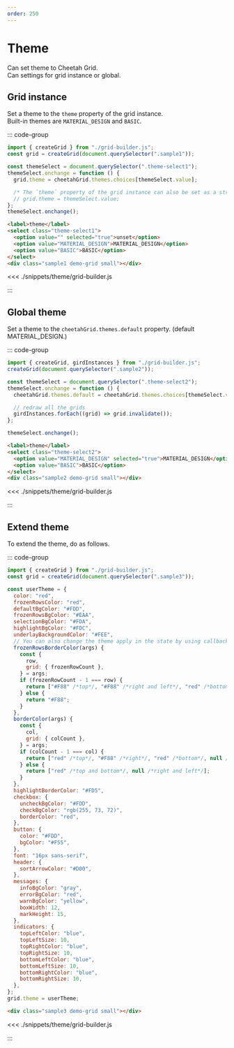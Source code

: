 ```yaml
---
order: 250
---
```


# Theme

Can set theme to Cheetah Grid.  
Can settings for grid instance or global.

## Grid instance

Set a theme to the `theme` property of the grid instance.  
Built-in themes are `MATERIAL_DESIGN` and `BASIC`.

<code-preview>

::: code-group

```js [main.js]
import { createGrid } from "./grid-builder.js";
const grid = createGrid(document.querySelector(".sample1"));

const themeSelect = document.querySelector(".theme-select1");
themeSelect.onchange = function () {
  grid.theme = cheetahGrid.themes.choices[themeSelect.value];

  /* The `theme` property of the grid instance can also be set as a string. */
  // grid.theme = themeSelect.value;
};
themeSelect.onchange();
```

```html [HTML]
<label>theme</label>
<select class="theme-select1">
  <option value="" selected="true">unset</option>
  <option value="MATERIAL_DESIGN">MATERIAL_DESIGN</option>
  <option value="BASIC">BASIC</option>
</select>
<div class="sample1 demo-grid small"></div>
```

<<< ./snippets/theme/grid-builder.js

:::

</code-preview>

## Global theme

Set a theme to the `cheetahGrid.themes.default` property.
(default MATERIAL_DESIGN.)

<code-preview>

::: code-group

```js [main.js]
import { createGrid, girdInstances } from "./grid-builder.js";
createGrid(document.querySelector(".sample2"));

const themeSelect = document.querySelector(".theme-select2");
themeSelect.onchange = function () {
  cheetahGrid.themes.default = cheetahGrid.themes.choices[themeSelect.value];

  // redraw all the grids
  girdInstances.forEach((grid) => grid.invalidate());
};

themeSelect.onchange();
```

```html [HTML]
<label>theme</label>
<select class="theme-select2">
  <option value="MATERIAL_DESIGN" selected="true">MATERIAL_DESIGN</option>
  <option value="BASIC">BASIC</option>
</select>
<div class="sample2 demo-grid small"></div>
```

<<< ./snippets/theme/grid-builder.js

:::

</code-preview>

## Extend theme

To extend the theme, do as follows.

<code-preview>

::: code-group

```js [main.js]
import { createGrid } from "./grid-builder.js";
const grid = createGrid(document.querySelector(".sample3"));

const userTheme = {
  color: "red",
  frozenRowsColor: "red",
  defaultBgColor: "#FDD",
  frozenRowsBgColor: "#EAA",
  selectionBgColor: "#FDA",
  highlightBgColor: "#FDC",
  underlayBackgroundColor: "#FEE",
  // You can also change the theme apply in the state by using callback.
  frozenRowsBorderColor(args) {
    const {
      row,
      grid: { frozenRowCount },
    } = args;
    if (frozenRowCount - 1 === row) {
      return ["#F88" /*top*/, "#F88" /*right and left*/, "red" /*bottom*/];
    } else {
      return "#F88";
    }
  },
  borderColor(args) {
    const {
      col,
      grid: { colCount },
    } = args;
    if (colCount - 1 === col) {
      return ["red" /*top*/, "#F88" /*right*/, "red" /*bottom*/, null /*left*/];
    } else {
      return ["red" /*top and bottom*/, null /*right and left*/];
    }
  },
  highlightBorderColor: "#FD5",
  checkbox: {
    uncheckBgColor: "#FDD",
    checkBgColor: "rgb(255, 73, 72)",
    borderColor: "red",
  },
  button: {
    color: "#FDD",
    bgColor: "#F55",
  },
  font: "16px sans-serif",
  header: {
    sortArrowColor: "#D00",
  },
  messages: {
    infoBgColor: "gray",
    errorBgColor: "red",
    warnBgColor: "yellow",
    boxWidth: 12,
    markHeight: 15,
  },
  indicators: {
    topLeftColor: "blue",
    topLeftSize: 10,
    topRightColor: "blue",
    topRightSize: 10,
    bottomLeftColor: "blue",
    bottomLeftSize: 10,
    bottomRightColor: "blue",
    bottomRightSize: 10,
  },
};
grid.theme = userTheme;
```

```html [HTML]
<div class="sample3 demo-grid small"></div>
```

<<< ./snippets/theme/grid-builder.js

:::

</code-preview>

<script setup>
import {onBeforeUnmount} from 'vue'
onBeforeUnmount(() => {
  window.cheetahGrid.themes.default = 'MATERIAL_DESIGN'
})
</script>
